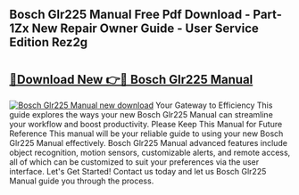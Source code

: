 ## Bosch Glr225 Manual Free Pdf Download - Part-1Zx New Repair Owner Guide - User Service Edition Rez2g

# <h2><a href="http://bc34769.oget.top/?id=Bosch+Glr225+Manual">🔗Download New 👉🔴 Bosch Glr225 Manual</a></h2>

[![Bosch Glr225 Manual new download](https://i.imgur.com/5g1atiW.png)](http://bc34769.oget.top/?id=Bosch+Glr225+Manual)
Your Gateway to Efficiency This guide explores the ways your new Bosch Glr225 Manual can streamline your workflow and boost productivity. Please Keep This Manual for Future Reference This manual will be your reliable guide to using your new Bosch Glr225 Manual effectively. Bosch Glr225 Manual advanced features include object recognition, motion sensors, customizable alerts, and remote access, all of which can be customized to suit your preferences via the user interface. Let's Get Started! Contact us today and let us Bosch Glr225 Manual guide you through the process.
